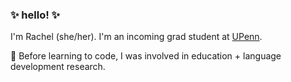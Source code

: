 ### ✨ hello! ✨

I'm Rachel (she/her). I'm an incoming grad student at [UPenn](https://www.seas.upenn.edu/).

🌱 Before learning to code, I was involved in education + language development research.
